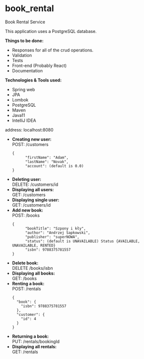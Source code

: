 # book_rental
Book Rental Service

This application uses a PostgreSQL database.

**Things to be done:**
-  Responses for all of the crud operations.
-  Validation
-  Tests
-  Front-end (Probably React)
-  Documentation

**Technologies & Tools used:**
-  Spring web
-  JPA
-  Lombok
-  PostgreSQL
-  Maven
-  Java11
-  IntelliJ IDEA

address: localhost:8080

- **Creating new user:**  
  POST: /customers
  <pre><code>{
        "firstName": "Adam",
        "lastName": "Novak",
        "account": (default is 0.0)
  }</code></pre>
- **Deleting user:**  
  DELETE: /customers/id  
- **Displaying all users:**  
  GET: /customers  
- **Displaying single user:**  
  GET: /customers/id  
- **Add new book:**  
  POST: /books
  <pre><code>{
        "bookTitle": "Szpony i kły",
        "author": "Andrzej Sapkowski",
        "publisher": "superNOWA",
        "status": (default is UNAVAILABLE) Status {AVAILABLE, UNAVAILABLE, RENTED}
        "isbn": 9788375781557
  }</pre></code>
- **Delete book:**  
  DELETE /books/isbn  
- **Displaying all books:**  
  GET: /books  
- **Renting a book:**  
  POST: /rentals  
  <pre><code>{
    "book": {
      "isbn": 9788375781557
    },
    "customer": {
      "id": 4
    }
  }</pre></code>
- **Returning a book:**  
  PUT: /rentals/bookingId  
- **Displaying all rentals:**  
  GET: /rentals  
